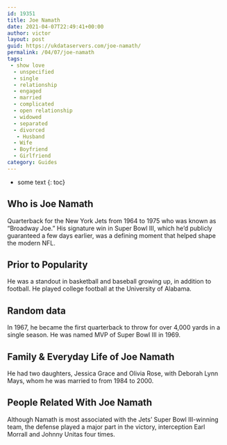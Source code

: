 ```yaml
---
id: 19351
title: Joe Namath
date: 2021-04-07T22:49:41+00:00
author: victor
layout: post
guid: https://ukdataservers.com/joe-namath/
permalink: /04/07/joe-namath
tags:
 - show love
  - unspecified
  - single
  - relationship
  - engaged
  - married
  - complicated
  - open relationship
  - widowed
  - separated
  - divorced
   - Husband
  - Wife
  - Boyfriend
  - Girlfriend
category: Guides
---
```


* some text
{: toc}


## Who is Joe Namath



Quarterback for the New York Jets from 1964 to 1975 who was known as &#8220;Broadway Joe.&#8221; His signature win in Super Bowl III, which he&#8217;d publicly guaranteed a few days earlier, was a defining moment that helped shape the modern NFL.

                
                
                
## Prior to Popularity



He was a standout in basketball and baseball growing up, in addition to football. He played college football at the University of Alabama.

                
                
                
## Random data



In 1967, he became the first quarterback to throw for over 4,000 yards in a single season. He was named MVP of Super Bowl III in 1969.

                
                
                
## Family & Everyday Life of Joe Namath



He had two daughters, Jessica Grace and Olivia Rose, with Deborah Lynn Mays, whom he was married to from 1984 to 2000.

                
                
                
## People Related With Joe Namath



Although Namath is most associated with the Jets&#8217; Super Bowl III-winning team, the defense played a major part in the victory, interception Earl Morrall and Johnny Unitas four times.

                
              
            
          
          
          